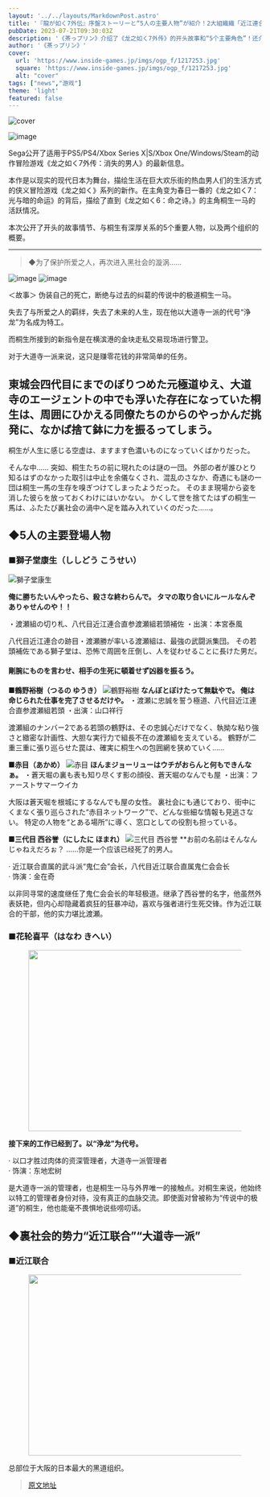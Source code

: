```yaml
---
layout: '../../layouts/MarkdownPost.astro'
title: '『龍が如く7外伝』序盤ストーリーと“5人の主要人物”が紹介！2大組織織「近江連合」「大道寺一派」概要も'
pubDate: 2023-07-21T09:30:03Z
description: '《茶っプリン》介绍了《龙之如く7外传》的开头故事和“5个主要角色”！还介绍了两个大组织“近江联合”和“大道寺一派”的概要'
author: '《茶っプリン》'
cover:
  url: 'https://www.inside-games.jp/imgs/ogp_f/1217253.jpg'
  square: 'https://www.inside-games.jp/imgs/ogp_f/1217253.jpg'
  alt: "cover"
tags: ["news","游戏"]
theme: 'light'
featured: false
---
```


![cover](https://www.inside-games.jp/imgs/ogp_f/1217253.jpg)

![image](https://www.inside-games.jp/imgs/zoom/1217247.jpg)

Sega公开了适用于PS5/PS4/Xbox Series X|S/Xbox One/Windows/Steam的动作冒险游戏《龙之如く7外传：消失的男人》的最新信息。

本作是以现实的现代日本为舞台，描绘生活在巨大欢乐街的热血男人们的生活方式的侠义冒险游戏《龙之如く》系列的新作。在主角变为春日一番的《龙之如く7：光与暗的命运》的背后，描绘了直到《龙之如く6：命之诗。》的主角桐生一马的活跃情况。

本次公开了开头的故事情节、与桐生有深厚关系的5个重要人物，以及两个组织的概要。

---

> ◆为了保护所爱之人，再次进入黑社会的漩涡……

![image](https://www.inside-games.jp/imgs/zoom/1217248.jpg)
![image](https://www.inside-games.jp/imgs/zoom/1217249.jpg)

＜故事＞
伪装自己的死亡，断绝与过去的纠葛的传说中的极道桐生一马。

失去了与所爱之人的羁绊，失去了未来的人生，现在他以大道寺一派的代号“浄龙”为名成为特工。

而桐生所接到的新指令是在横滨港的金块走私交易现场进行警卫。

对于大道寺一派来说，这只是赚零花钱的非常简单的任务。
## 東城会四代目にまでのぼりつめた元極道ゆえ、大道寺のエージェントの中でも浮いた存在になっていた桐生は、周囲にひかえる同僚たちのからのやっかんだ挑発に、なかば捨て鉢に力を振るってしまう。 
桐生が人生に感じる空虚は、ますます色濃いものになっていくばかりだった。

そんな中……
突如、桐生たちの前に現れたのは謎の一団。
外部の者が誰ひとり知るはずのなかった取引は中止を余儀なくされ、混乱のさなか、奇遇にも謎の一団は桐生一馬の生存を嗅ぎつけてしまったようだった。
そのまま現場から姿を消した彼らを放っておくわけにはいかない。
かくして世を捨てたはずの桐生一馬は、ふたたび裏社会の渦中へ足を踏み入れていくのだった……。

## ◆5人の主要登場人物

### ■獅子堂康生（ししどう こうせい）
![獅子堂康生](https://www.inside-games.jp/imgs/zoom/1217250.jpg)

**俺に勝ちたいんやったら、殺さな終わらんで。 タマの取り合いにルールなんぞありゃせんのや！！**

・渡瀬組の切り札、八代目近江連合直参渡瀬組若頭補佐
・出演：本宮泰風

八代目近江連合の跡目・渡瀬勝が率いる渡瀬組は、最強の武闘派集団。 その若頭補佐である獅子堂は、恐怖で周囲を圧倒し、人を従わせることに長けた男だ。
#### 剛腕にものを言わせ、相手の生死に頓着せず凶器を振るう。

**■鶴野裕樹（つるの ゆうき）**
![鶴野裕樹](https://www.inside-games.jp/imgs/zoom/1217251.jpg)
**なんぼとぼけたって無駄やで。 俺は命じられた仕事を完了させるだけや。**
・渡瀬に忠誠を誓う極道、八代目近江連合直参渡瀬組若頭
・出演：山口祥行

渡瀬組のナンバー2である若頭の鶴野は、その忠誠心だけでなく、執拗な粘り強さと緻密な計画性、大胆な実行力で組長不在の渡瀬組を支えている。 鶴野が二重三重に張り巡らせた罠は、確実に桐生への包囲網を狭めていく……

**■赤目（あかめ）**
![赤目](https://www.inside-games.jp/imgs/zoom/1217252.jpg)
**ほんまジョーリューはウチがおらんと何もできんなぁ。**
・蒼天堀の裏も表も知り尽くす影の顔役、蒼天堀のなんでも屋
・出演：ファーストサマーウイカ

大阪は蒼天堀を根城にするなんでも屋の女性。 裏社会にも通じており、街中にくまなく張り巡らされた“赤目ネットワーク”で、どんな些細な情報も見逃さない。 特定の人物を“とある場所”に導く、窓口としての役割も担っている。

**■三代目 西谷誉（にしたに ほまれ）**
![三代目 西谷誉](https://www.inside-games.jp/imgs/zoom/1217243.jpg)
**お前の名前はそんなんじゃねえだろぉ？
……你是一个应该已经死了的男人。</b></p><p class="text-start">· 近江联合直属的武斗派“鬼仁会”会长，八代目近江联合直属鬼仁会会长<br>· 饰演：金在奇</p><p class="text-start">以非同寻常的速度继任了鬼仁会会长的年轻极道。继承了西谷誉的名字，他虽然外表妖艳，但内心却隐藏着疯狂的狂暴冲动，喜欢与强者进行生死交锋。作为近江联合的干部，他的实力堪比渡瀬。</p><h3 id="">■花轮喜平（はなわ きへい）</h3><figure class="ctms-editor-image"><img src="https://www.inside-games.jp/imgs/zoom/1217244.jpg" class="inline-article-image" width="640" height="360"></figure><p class="text-start"><b>接下来的工作已经到了。以“浄龙”为代号。</b></p><p class="text-start">· 以口才胜过肉体的资深管理者，大道寺一派管理者<br>· 饰演：东地宏树</p><p class="text-start">是大道寺一派的管理者，也是桐生一马与外界唯一的接触点。对桐生来说，他始终以特工的管理者身份对待，没有真正的血脉交流。即使面对曾被称为“传说中的极道”的桐生，他也能毫不畏惧地说些唠叨话。</p><h2 id="">◆裏社会的势力“近江联合”“大道寺一派”</h2><h3 id="">■近江联合</h3><figure class="ctms-editor-image"><img src="https://www.inside-games.jp/imgs/zoom/1217245.jpg" class="inline-article-image" width="640" height="360"></figure><p class="text-start">总部位于大阪的日本最大的黑道组织。

>[原文地址](https://www.inside-games.jp/article/2023/07/21/147328.html)  